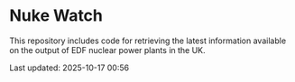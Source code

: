 # Nuke Watch

This repository includes code for retrieving the latest information available on the output of EDF nuclear power plants in the UK.

Last updated: 2025-10-17 00:56